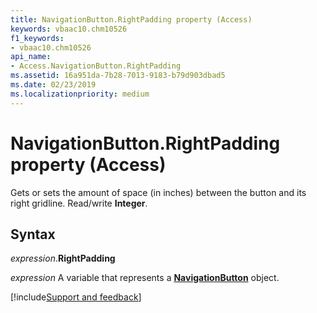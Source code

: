 ```yaml
---
title: NavigationButton.RightPadding property (Access)
keywords: vbaac10.chm10526
f1_keywords:
- vbaac10.chm10526
api_name:
- Access.NavigationButton.RightPadding
ms.assetid: 16a951da-7b28-7013-9183-b79d903dbad5
ms.date: 02/23/2019
ms.localizationpriority: medium
---
```



# NavigationButton.RightPadding property (Access)

Gets or sets the amount of space (in inches) between the button and its right gridline. Read/write **Integer**.


## Syntax

_expression_.**RightPadding**

_expression_ A variable that represents a **[NavigationButton](Access.NavigationButton.md)** object.




[!include[Support and feedback](~/includes/feedback-boilerplate.md)]